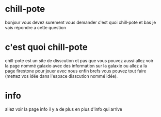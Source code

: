 # chill-pote
bonjour vous devez surement vous demander c'est quoi chill-pote et bas je vais répondre a cette question
# c'est quoi chill-pote
chill-pote est un site de disscution et pas que vous pouvez aussi allez voir la page nommé galaxio avec des information sur la galaxie ou allez a la page firestone pour jouer avec nous enfin brefs vous pouvez tout faire (mettez vos idée dans l'espace disscution nommé idée).
# info
allez voir la page info il y a de plus en plus d'info qui arrive
